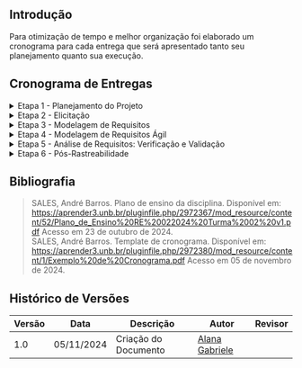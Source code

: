 ## Introdução

Para otimização de tempo e melhor organização foi elaborado um cronograma para cada entrega que será apresentado tanto seu planejamento quanto sua execução. <br>

## Cronograma de Entregas

<details>
    <summary>Etapa 1 - Planejamento do Projeto </summary>
    <h2> Cronograma Planejado</h2>
    <p>Na <b>Tabela 1</b>  está o cronograma planejado da etapa</p>
    <font size="2"><p style="text-align: center">Tabela 1 - Cronograma planejado de atividades da etapa 1 </p></font>
   <table border="1">
    <tr>
        <th>Atividade</th>
        <th>Período para o desenvolvimento da atividade</th>
        <th style="width: 100px;">Responsáveis</th>
        <th>Período da revisão</th>
        <th>Revisores</th>
    </tr>
    <tr>
        <td>Criação do GitPages</td>
        <td>Início : 21/10 <br> Fim : 23/10</td>
        <td>Alana Gabriele</td>
        <td>Início : 24/10 <br> Fim : 25/10</td>
        <td>Carlos Eduardo</td>
    </tr>
    <tr>
        <td>Elaborar cronograma</td>
        <td>Início: 29/10 <br> Fim: 31/10</td>
        <td>Alana Gabriele</td>
        <td>Início: 01/11 <br> Fim: 02/11</td>
        <td>Genilson Silva</td>
    </tr>
    <tr>
        <td>Definição das Ferramentas do Projeto</td>
        <td>Início : 28/10 <br> Fim : 29/10</td>
        <td>Alana Gabriele</td>
        <td>Início : 30/10 <br> Fim : 30/10</td>
        <td>Samuel Ribeiro</td>
    </tr>
    <tr>
        <td>Lista de aplicativos avaliados</td>
        <td>Início : 01/11 <br> Fim : 03/11</td>
        <td>Genilson Silva</td>
        <td>Início : 04/11 <br> Fim : 05/11</td>
        <td>Alana Gabriele</td>
    </tr>
    <tr>
        <td>Aplicativo selecionado para o projeto</td>
        <td>Início : 31/10 <br> Fim : 03/11</td>
        <td>Carlos Eduardo</td>
        <td>Início : 04/11 <br> Fim : 05/11</td>
        <td>Samuel Ribeiro</td>
    </tr>
    <tr>
        <td>Inserção das atividades no GitPages</td>
        <td>Início : 03/11 <br> Fim : 03/11</td>
        <td>Alana Gabriele, Carlos Eduardo, Genilson Silva, Samuel Ribeiro</td>
        <td>Início : 04/11 <br> Fim : 04/11</td>
        <td>Alana Gabriele, Carlos Eduardo, Genilson Silva, Samuel Ribeiro</td>
    </tr>
    <tr>
        <td>Gravação da Apresentação e Entrega</td>
        <td>Início : 05/11 <br> Fim : 06/11</td>
        <td>Alana Gabriele</td>
        <td>Início : 06/11 <br> Fim : 06/11</td>
        <td>Carlos Eduardo</td>
    </tr>
    <tr>
        <td>Verificação do grupo +1</td>
        <td>Início : 07/11 <br> Fim : 07/11</td>
        <td>Alana Gabriele, Carlos Eduardo, Genilson Silva, Samuel Ribeiro</td>
        <td>Início : 07/11 <br> Fim : 07/11</td>
        <td>Samuel Ribeiro</td>
    </tr>
    <tr>
        <td>Correções pós-apresentação</td>
        <td>Início : 08/11 <br> Fim : 09/11</td>
        <td>Alana Gabriele, Carlos Eduardo, Genilson Silva, Samuel Ribeiro</td>
        <td>Início : 10/11 <br> Fim : 10/11</td>
        <td>Genilson Silva</td>
    </tr>
</table>
    <font size="2"><p style="text-align: center">Fonte: <a>Alana Gabriele</a></p></font>
    <h2> Cronograma Executado</h2>
    <p>Na <b>Tabela 2</b>  está o cronograma executado da etapa.</p>
    <font size="2"><p style="text-align: center">Tabela 2 - Cronograma executado de atividades da etapa 1 </p></font>
    //tabela    
    <font size="2"><p style="text-align: center">Fonte: <a>Alana Gabriele</a></p></font>
</details>

<details>
    <summary>Etapa 2 - Elicitação </summary>
    <h2> Cronograma Planejado</h2>
    <p>Na <b>Tabela 3</b> está o cronograma planejado da etapa</p>
    <font size="2"><p style="text-align: center"><b>Tabela 3</b> - Cronograma planejado de atividades da etapa 2 </p></font>
    <table border="1">
        <tr>
            <th>Atividade</th>
            <th>Período para o desenvolvimento da atividade</th>
            <th style="width: 100px;">Responsáveis</th>
            <th>Período da revisão</th>
            <th>Revisores</th>
        </tr>
        <tr>
            <td>Criação de personas e pesquisa de perfis de usuários</td>
            <td>Início: 09/11 <br> Fim: 13/11</td>
            <td>Alana Gabriele e Carlos Eduardo</td>
            <td>Início: 12/11 <br> Fim: 12/11</td>
            <td>Genilson Silva</td>
        </tr>
        <tr>
            <td>Entendimento das técnicas de elicitação de requisitos e definição para o projeto</td>
            <td>Início: 14/11 <br> Fim: 17/11</td>
            <td>Genilson Silva e Samuel Ribeiro</td>
            <td>Início: 14/11 <br> Fim: 14/11</td>
            <td>Alana Gabriele</td>
        </tr>
        <tr>
            <td>Observação para elicitação de requisitos</td>
            <td>Início: 17/11 <br> Fim: 20/11</td>
            <td>Genilson Silva</td>
            <td>Início: 15/11 <br> Fim: 15/11</td>
            <td>Carlos Eduardo</td>
        </tr>
        <tr>
            <td>Brainstorm para elicitação de requisitos</td>
            <td>Início: 17/11 <br> Fim: 20/11</td>
            <td>Samuel Ribeiro</td>
            <td>Início: 17/11 <br> Fim: 17/11</td>
            <td>Genilson Silva</td>
        </tr>
        <tr>
            <td>Entrevista para elicitação de requisitos</td>
            <td>Início: 17/11 <br> Fim: 20/11</td>
            <td>Alana Gabriele</td>
            <td>Início: 19/11 <br> Fim: 19/11</td>
            <td>Samuel Ribeiro</td>
        </tr>
        <tr>
            <td>Entendimento das técnicas de priorização de requisitos e seleção para o projeto</td>
            <td>Início: 18/11 <br> Fim: 19/11</td>
            <td>Carlos Eduardo e Samuel Ribeiro</td>
            <td>Início: 20/11 <br> Fim: 20/11</td>
            <td>Genilson Silva</td>
        </tr>
        <tr>
            <td>Aplicação das técnicas de priorização dos requisitos levantados</td>
            <td>Início: 20/11 <br> Fim: 22/11</td>
            <td>Alana Gabriele e Genilson Silva</td>
            <td>Início: 22/11 <br> Fim: 22/11</td>
            <td>Carlos Eduardo</td>
        </tr>
          <tr>
            <td>Inserção das atividades no GitPages</td>
            <td>Início : 09/11 <br> Fim : 22/11</td>
            <td>Alana Gabriele, Carlos Eduardo, Genilson Silva, Samuel Ribeiro</td>
            <td>Início : 04/11 <br> Fim : 04/11</td>
            <td>Alana Gabriele, Carlos Eduardo, Genilson Silva, Samuel Ribeiro</td>
        </tr>
        <tr>
            <td>Gravação da Apresentação e Entrega</td>
            <td>Início: 23/11 <br> Fim: 24/11</td>
            <td>Alana Gabriele, Carlos Eduardo, Genilson Silva, Samuel Ribeiro</td>
            <td>Início: 24/11 <br> Fim: 24/11</td>
            <td>Alana Gabriele</td>
        </tr>
        <tr>
            <td>Verificação do grupo +1</td>
            <td>Início : 25/11 <br> Fim : 25/11</td>
            <td>Alana Gabriele, Carlos Eduardo, Genilson Silva, Samuel Ribeiro</td>
            <td>Início : 25/11 <br> Fim : 25/11</td>
            <td>Alana Gabriele</td>
        </tr>
        <tr>
            <td>Correções pós-apresentação</td>
            <td>Início: 26/11 <br> Fim: 27/11</td>
            <td>Alana Gabriele, Carlos Eduardo, Genilson Silva, Samuel Ribeiro</td>
            <td>Início: 27/11 <br> Fim: 28/11</td>
            <td>Carlos Eduardo</td>
        </tr>
    </table>
    <font size="2"><p style="text-align: center">Fonte: <a>Alana Gabriele</a></p></font>
</details>

<details>
    <summary>Etapa 3 - Modelagem de Requisitos</summary>
    <h2> Cronograma Planejado</h2>
    <p>Na <b>Tabela 5</b> está o cronograma planejado da etapa</p>
    <font size="2"><p style="text-align: center"><b>Tabela 5</b> - Cronograma planejado de atividades da etapa 3 </p></font>
    <table border="1">
        <tr>
            <th>Atividade</th>
            <th>Período para o desenvolvimento da atividade</th>
            <th style="width: 100px;">Responsáveis</th>
            <th>Período da revisão</th>
            <th>Revisores</th>
        </tr>
        <tr>
            <td>Desenvolvimento de Cenários</td>
            <td>Início: 26/11 <br> Fim: 30/11</td>
            <td>Alana Gabriele e Samuel Ribeiro</td>
            <td>Início: 28/11 <br> Fim: 28/11</td>
            <td>Genilson Silva</td>
        </tr>
        <tr>
            <td>Criação do Léxico</td>
            <td>Início: 26/11 <br> Fim: 30/11</td>
            <td>Genilson Silva e Carlos Eduardo</td>
            <td>Início: 30/11 <br> Fim: 30/11</td>
            <td>Samuel Ribeiro</td>
        </tr>
        <tr>
            <td>Desenvolvimento de Casos de Uso (Use Case)</td>
            <td>Início: 30/11 <br> Fim: 04/12</td>
            <td>Alana Gabriele e Genilson Silva</td>
            <td>Início: 03/12 <br> Fim: 03/12</td>
            <td>Samuel Ribeiro</td>
        </tr>
        <tr>
            <td>Especificação Suplementar</td>
            <td>Início: 30/12 <br> Fim: 04/12</td>
            <td>Carlos Eduardo e Samuel Ribeiro</td>
            <td>Início: 05/12 <br> Fim: 05/12</td>
            <td>Alana Gabriele</td>
        </tr> 
        <tr>
            <td>Gravação da Apresentação e Entrega</td>
            <td>Início: 07/12 <br> Fim: 08/12</td>
            <td>Alana Gabriele, Carlos Eduardo, Genilson Silva, Samuel Ribeiro</td>
            <td>Início: 08/12 <br> Fim: 08/12</td>
            <td>Carlos Eduardo</td>
        </tr>
        <tr>
            <td>Verificação do grupo +1</td>
            <td>Início : 09/12 <br> Fim : 09/12</td>
            <td>Alana Gabriele, Carlos Eduardo, Genilson Silva, Samuel Ribeiro</td>
            <td>Início : 09/12 <br> Fim : 09/12</td>
            <td>Samuel Ribeiro</td>
        </tr>
        <tr>
            <td>Correções pós-apresentação</td>
            <td>Início: 10/12 <br> Fim: 11/12</td>
            <td>Alana Gabriele, Carlos Eduardo, Genilson Silva, Samuel Ribeiro</td>
            <td>Início: 12/12 <br> Fim: 13/12</td>
            <td>Genilson Silva</td>
        </tr>
    </table>
    <font size="2"><p style="text-align: center">Fonte: <a>Alana Gabriele</a></p></font>
</details>

<details>
    <summary>Etapa 4 - Modelagem de Requisitos Ágil</summary>
    <h2> Cronograma Planejado</h2>
    <p>Na <b>Tabela 7</b> está o cronograma planejado da etapa</p>
    <font size="2"><p style="text-align: center"><b>Tabela 7</b> - Cronograma planejado de atividades da etapa 4 </p></font>
    <table border="1">
        <tr>
            <th>Atividade</th>
            <th>Período para o desenvolvimento da atividade</th>
            <th style="width: 100px;">Responsáveis</th>
            <th>Período da revisão</th>
            <th>Revisores</th>
        </tr>
        <tr>
            <td>Criação das Histórias de Usuário</td>
            <td>Início: 04/11 <br> Fim: 08/11</td>
            <td>Alana Gabriele e Carlos Eduardo</td>
            <td>Início: 14/11 <br> Fim: 15/11</td>
            <td>Genilson Silva</td>
        </tr>
        <tr>
            <td>Desenvolvimento do Backlog</td>
            <td>Início: 04/11 <br> Fim: 08/11</td>
            <td>Genilson Silva e Samuel Ribeiro</td>
            <td>Início: 18/11 <br> Fim: 19/11</td>
            <td>Alana Gabriele</td>
        </tr>
        <tr>
            <td>Aplicação do NFR Framework</td>
            <td>Início: 06/11 <br> Fim: 10/11</td>
            <td>Alana Gabriele e Samuel Ribeiro</td>
            <td>Início: 23/11 <br> Fim: 24/11</td>
            <td>Carlos Eduardo</td>
        </tr>
        <tr>
            <td>Revisão dos artefatos</td>
            <td>Início: 11/12 <br> Fim: 13/12</td>
            <td>Alana Gabriele, Carlos Eduardo, Genilson Silva, Samuel Ribeiro</td>
            <td>Início: 12/12 <br> Fim: 14/12</td>
            <td>Alana Gabriele, Carlos Eduardo, Genilson Silva, Samuel Ribeiro</td>
        </tr>
        <tr>
            <td>Gravação da Apresentação e Entrega</td>
            <td>Início: 14/12 <br> Fim: 15/12</td>
            <td>Alana Gabriele, Carlos Eduardo, Genilson Silva, Samuel Ribeiro</td>
            <td>Início: 08/12 <br> Fim: 08/12</td>
            <td>Alana Gabriele</td>
        </tr>
        <tr>
            <td>Verificação do grupo +1</td>
            <td>Início : 16/12 <br> Fim : 16/12</td>
            <td>Alana Gabriele, Carlos Eduardo, Genilson Silva, Samuel Ribeiro</td>
            <td>Início : 16/12 <br> Fim : 16/12</td>
            <td>Samuel Ribeiro</td>
        </tr>
        <tr>
            <td>Correções pós-apresentação</td>
            <td>Início: 17/12 <br> Fim: 18/12</td>
            <td>Alana Gabriele, Carlos Eduardo, Genilson Silva, Samuel Ribeiro</td>
            <td>Início: 18/12 <br> Fim: 18/12</td>
            <td>Carlos Eduardo</td>
        </tr>
    </table>
    <font size="2"><p style="text-align: center">Fonte: <a>Alana Gabriele</a></p></font>
</details>

<details>
    <summary>Etapa 5 - Análise de Requisitos: Verificação e Validação</summary>
    <h2> Cronograma Planejado</h2>
    <p>Na <b>Tabela 10</b> está o cronograma planejado da etapa</p>
    <font size="2"><p style="text-align: center"><b>Tabela 10</b> - Cronograma planejado de atividades da etapa 5 </p></font>
    <table border="1">
        <tr>
            <th>Atividade</th>
            <th>Período de desenvolvimento</th>
            <th style="width: 100px;">Responsáveis</th>
            <th>Período da revisão</th>
            <th>Revisores</th>
        </tr>
        <tr>
            <td>Verificação Rich Picture</td>
            <td>Início: 09/01 <br> Fim: 11/01</td>
            <td>Alana Gabriele</td>
            <td>Início: 12/01 <br> Fim: 12/01</td>
            <td>Genilson</td>
        </tr>
        <tr>
            <td>Verificação técnicas de elicitação</td>
            <td>Início: 09/01 <br> Fim: 11/01</td>
            <td>Carlos Eduardo</td>
            <td>Início: 12/01 <br> Fim: 13/01</td>
            <td>Alana Gabriele</td>
        </tr>
        <tr>
            <td>Verificação da priorização dos requisitos elicitados</td>
            <td>Início: 09/01 <br> Fim: 11/01</td>
            <td>Genilson Silva</td>
            <td>Início: 12/01 <br> Fim: 12/01</td>
            <td>Carlos Eduardo</td>
        </tr>
        <tr>
            <td>Verificação Léxico</td>
            <td>Início: 09/01 <br> Fim: 11/01</td>
            <td>Samuel Ribeiro</td>
            <td>Início: 12/01 <br> Fim: 12/01</td>
            <td>Genilson Silva</td>
        </tr>
        <tr>
            <td>Verificação cenários</td>
            <td>Início: 11/01 <br> Fim: 13/01</td>
            <td>Genilson Silva</td>
            <td>Início: 14/01 <br> Fim: 15/01</td>
            <td>Alana Gabriele</td>
        </tr>
        <tr>
            <td>Verificação Caso de uso</td>
            <td>Início: 11/01 <br> Fim: 13/01</td>
            <td>Alana Gabriele</td>
            <td>Início: 14/01 <br> Fim: 14/01</td>
            <td>Samuel Silva</td>
        </tr>
        <tr>
            <td>Verificação especificação suplementar</td>
            <td>Início: 16/01 <br> Fim: 18/01</td>
            <td>Samuel Ribeiro</td>
            <td>Início: 19/01 <br> Fim: 19/01</td>
            <td>Carlos Eduardo</td>
        </tr>
        <tr>
            <td>Verificação NFR Framework</td>
            <td>Início: 16/01 <br> Fim: 18/01</td>
            <td>Carlos Eduardo</td>
            <td>Início: 19/01 <br> Fim: 19/01</td>
            <td>Genilson Silva</td>
        </tr>
        <tr>
            <td>Verificação Backlog</td>
            <td>Início: 20/01 <br> Fim: 22/01</td>
            <td>Samuel Ribeiro</td>
            <td>Início: 23/01 <br> Fim: 23/01</td>
            <td>Alana Gabriele</td>
        </tr>
        <tr>
            <td>Verificação histórias de usuário</td>
            <td>Início: 20/01 <br> Fim: 22/01</td>
            <td>Alana Gabriele</td>
            <td>Início: 23/01 <br> Fim: 23/01</td>
            <td>Carlos Eduardo</td>
        </tr>
        <tr>
            <td>Gravação da Apresentação e Entrega</td>
            <td>Início: 24/01 <br> Fim: 26/01</td>
            <td>Alana Gabriele, Carlos Eduardo, Genilson Silva, Samuel Ribeiro</td>
            <td>Início: 27/01 <br> Fim: 27/01</td>
          <td>Alana Gabriele, Carlos Eduardo, Genilson Silva, Samuel Ribeiro</td>
        </tr>
        <tr>
            <td>Correção pós-apresentação</td>
            <td>Início: 31/01 <br> Fim: 31/01</td>
            <td>Alana Gabriele, Carlos Eduardo, Genilson Silva, Samuel Ribeiro</td>
            <td>-</td>
            <td>Alana Gabriele, Carlos Eduardo, Genilson Silva, Samuel Ribeiro</td>
        </tr>
    </table>
    <font size="2"><p style="text-align: center">Fonte: Equipe do Projeto</p></font>
</details>
<details>
    <summary>Etapa 6 - Pós-Rastreabilidade</summary>
    <h2> Cronograma Planejado</h2>
    <p>Na <b>Tabela 12</b> está o cronograma planejado da etapa</p>
    <font size="2"><p style="text-align: center"><b>Tabela 12</b> - Cronograma planejado de atividades de Pós-Rastreabilidade </p></font>
    <table border="1">
        <tr>
            <th>Atividade</th>
            <th>Período de desenvolvimento</th>
            <th style="width: 100px;">Responsáveis</th>
            <th>Período da revisão</th>
            <th>Revisores</th>
        </tr>
        <tr>
            <td>Pós-rastreabilidade: Backward-form</td>
            <td>Início: 08/01 <br> Fim: 13/01</td>
            <td>Alana Gabriele, Carlos Eduardo</td>
            <td>Início: 11/01 <br> Fim: 12/01</td>
            <td>Genilson Silva</td>
        </tr>
        <tr>
            <td>Pós-rastreabilidade: Forward-form</td>
            <td>Início: 08/01 <br> Fim: 13/01</td>
            <td>Genilson Silva, Samuel Ribeiro</td>
            <td>Início: 12/01 <br> Fim: 13/01</td>
            <td>Carlos Eduardo</td>
        </tr>
        <tr>
            <td>Gravação da Apresentação e Entrega</td>
            <td>Início: 15/01 <br> Fim: 16/01</td>
            <td>Alana Gabriele, Carlos Eduardo, Genilson Silva, Samuel Ribeiro</td>
            <td>Início: 14/01 <br> Fim: 17/01</td>
            <td>Alana Gabriele, Carlos Eduardo, Genilson Silva, Samuel Ribeiro</td>
        </tr>
         <tr>
            <td>Verificação do grupo +1</td>
            <td>Início : 20/01 <br> Fim : 20/01</td>
            <td>Alana Gabriele, Carlos Eduardo, Genilson Silva, Samuel Ribeiro</td>
            <td>Início : 16/12 <br> Fim : 16/12</td>
            <td>Samuel Ribeiro</td>
        </tr>
        <tr>
            <td>Correção pós-apresentação</td>
            <td>Início: 21/01 <br> Fim: 22/01</td>
            <td>Alana Gabriele, Carlos Eduardo, Genilson Silva, Samuel Ribeiro</td>
            <td>Início: 23/01 <br> Fim: 24/01</td>
            <td>Alana Gabriele</td>
        </tr>
    </table>
    <font size="2"><p style="text-align: center">Fonte: Equipe do Projeto</p></font>
</details>

## Bibliografia

> SALES, André Barros. Plano de ensino da disciplina. Disponível em: <https://aprender3.unb.br/pluginfile.php/2972367/mod_resource/content/52/Plano_de_Ensino%20RE%20022024%20Turma%2002%20v1.pdf> Acesso em 23 de outubro de 2024. <br>
> SALES, André Barros. Template de cronograma. Disponível em: <https://aprender3.unb.br/pluginfile.php/2972380/mod_resource/content/1/Exemplo%20de%20Cronograma.pdf> Acesso em 05 de novembro de 2024.

## Histórico de Versões

| Versão | Data       | Descrição            | Autor                                              | Revisor |
| ------ | ---------- | -------------------- | -------------------------------------------------- | ------- |
| 1.0    | 05/11/2024 | Criação do Documento | [Alana Gabriele](https://github.com/alanagabriele) | []()    |
